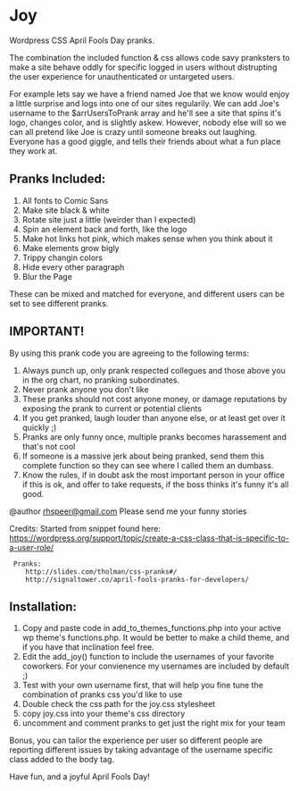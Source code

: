 # Joy
Wordpress CSS April Fools Day pranks.

The combination the included function & css allows code savy pranksters to make a site behave oddly for specific logged in users without distrupting the user experience for unauthenticated or untargeted users.

For example lets say we have a friend named Joe that we know would enjoy a little surprise and logs into one of our sites regularily.  We can add Joe's username to the $arrUsersToPrank array and he'll see a site that spins it's logo, changes color, and is slightly askew.  However, nobody else will so we can all pretend like Joe is crazy until someone breaks out laughing.  Everyone has a good giggle, and tells their friends about what a fun place they work at. 

## Pranks Included:
 1. All fonts to Comic Sans 
 1. Make site black & white
 1. Rotate site just a little (weirder than I expected)
 1. Spin an element back and forth, like the logo
 1. Make hot links hot pink, which makes sense when you think about it
 1. Make elements grow bigly
 1. Trippy changin colors
 1. Hide every other paragraph
 1. Blur the Page
 
 These can be mixed and matched for everyone, and different users can be set to see different pranks.

## IMPORTANT! 
  By using this prank code you are agreeing to the following terms:
  1. Always punch up, only prank respected collegues and those above you in the org chart, no pranking subordinates.
  1. Never prank anyone you don't like
  1. These pranks should not cost anyone money, or damage reputations by exposing the prank to current or potential clients
  1. If you get pranked, laugh louder than anyone else, or at least get over it quickly ;)
  1. Pranks are only funny once, multiple pranks becomes harassement and that's not cool
  1. If someone is a massive jerk about being pranked,
       send them this complete function so they can see where I called them an dumbass.
  1. Know the rules, if in doubt ask the most important person in your office if this is ok,
        and offer to take requests, if the boss thinks it's funny it's all good.
 
   @author rhspeer@gmail.com
     Please send me your funny stories
 
   Credits:
     Started from snippet found here:
        https://wordpress.org/support/topic/create-a-css-class-that-is-specific-to-a-user-role/
 
     Pranks:
        http://slides.com/tholman/css-pranks#/
        http://signaltower.co/april-fools-pranks-for-developers/
        
## Installation: 
  1. Copy and paste code in add_to_themes_functions.php into your active wp theme's functions.php.  It would be better to make a child theme, and if you have that inclination feel free.
  1. Edit the add_joy() function to include the usernames of your favorite coworkers.  For your convienence my usernames are included by default ;)
  1. Test with your own username first, that will help you fine tune the combination of pranks css you'd like to use 
  1. Double check the css path for the joy.css stylesheet
  1. copy joy.css into your theme's css directory
  1. uncomment and comment pranks to get just the right mix for your team
  
  Bonus, you can tailor the experience per user so different people are reporting different issues by taking advantage of the username specific class added to the body tag.
  
  Have fun, and a joyful April Fools Day!
  
